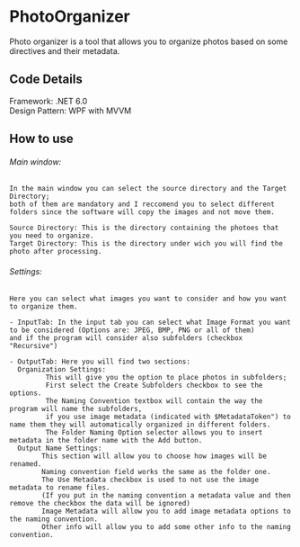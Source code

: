 # PhotoOrganizer
Photo organizer is a tool that allows you to organize photos based on some directives and their metadata.

## Code Details
Framework: .NET 6.0<br />
Design Pattern: WPF with MVVM

## How to use

###### Main window:
    In the main window you can select the source directory and the Target Directory;
    both of them are mandatory and I reccomend you to select different folders since the software will copy the images and not move them.
    
    Source Directory: This is the directory containing the photoes that you need to organize.
    Target Directory: This is the directory under wich you will find the photo after processing.
    
###### Settings:
    Here you can select what images you want to consider and how you want to organize them.

    - InputTab: In the input tab you can select what Image Format you want to be considered (Options are: JPEG, BMP, PNG or all of them) 
    and if the program will consider also subfolders (checkbox "Recursive")

    - OutputTab: Here you will find two sections:
      Organization Settings:
             This will give you the option to place photos in subfolders; 
             First select the Create Subfolders checkbox to see the options.                             
             The Naming Convention textbox will contain the way the program will name the subfolders,
             if you use image metadata (indicated with $MetadataToken") to name them they will automatically organized in different folders.
             The Folder Naming Option selector allows you to insert metadata in the folder name with the Add button.               
      Output Name Settings: 
            This section will allow you to choose how images will be renamed.
            Naming convention field works the same as the folder one.
            The Use Metadata checkbox is used to not use the image metadata to rename files.
            (If you put in the naming convention a metadata value and then remove the checkbox the data will be ignored)                            
            Image Metadata will allow you to add image metadata options to the naming convention.                            
            Other info will allow you to add some other info to the naming convention.
                            
           
